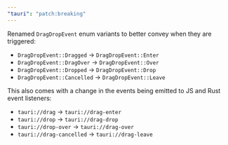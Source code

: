 ```yaml
---
"tauri": "patch:breaking"
---
```


Renamed `DragDropEvent` enum variants to better convey when they are triggered:

- `DragDropEvent::Dragged` -> `DragDropEvent::Enter`
- `DragDropEvent::DragOver` -> `DragDropEvent::Over`
- `DragDropEvent::Dropped` -> `DragDropEvent::Drop`
- `DragDropEvent::Cancelled` -> `DragDropEvent::Leave`

This also comes with a change in the events being emitted to JS and Rust event listeners:

- `tauri://drag` -> `tauri://drag-enter`
- `tauri://drop` -> `tauri://drag-drop`
- `tauri://drop-over` -> `tauri://drag-over`
- `tauri://drag-cancelled` -> `tauri://drag-leave`
